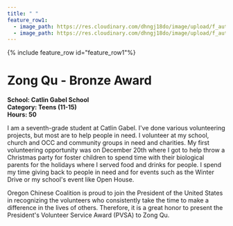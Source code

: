 ```yaml
---
title: " "
feature_row1:
  - image_path: https://res.cloudinary.com/dhngj18do/image/upload/f_auto,q_auto/v1/images/pvsa/2023_Zong_Qu
  - image_path: https://res.cloudinary.com/dhngj18do/image/upload/f_auto,q_auto/v1/images/activities/year_2023
---
```


{% include feature_row id="feature_row1"%}

# Zong Qu - Bronze Award

**School: Catlin Gabel School**  
**Category: Teens (11-15)**  
**Hours: 50**  

I am a seventh-grade student at Catlin Gabel. I've done various volunteering projects, but most are to help people in need. I volunteer at my school, church and OCC and community groups in need and charities. My first volunteering opportunity was on December 20th where I got to help throw a Christmas party for foster children to spend time with their biological parents for the holidays where I served food and drinks for people. I spend my time giving back to people in need and for events such as the Winter Drive or my school's event like Open House.

Oregon Chinese Coalition is proud to join the President of the United States in recognizing the volunteers who consistently take the time to make a difference in the lives of others. Therefore, it is a great honor to present the President's Volunteer Service Award (PVSA) to Zong Qu.
